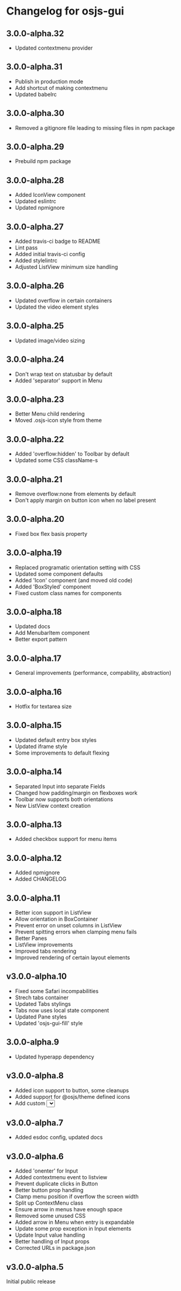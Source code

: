 # Changelog for osjs-gui

## 3.0.0-alpha.32

* Updated contextmenu provider

## 3.0.0-alpha.31

* Publish in production mode
* Add shortcut of making contextmenu
* Updated babelrc

## 3.0.0-alpha.30

* Removed a gitignore file leading to missing files in npm package

## 3.0.0-alpha.29

* Prebuild npm package

## 3.0.0-alpha.28

* Added IconView component
* Updated eslintrc
* Updated npmignore

## 3.0.0-alpha.27

* Added travis-ci badge to README
* Lint pass
* Added initial travis-ci config
* Added stylelintrc
* Adjusted ListView minimum size handling

## 3.0.0-alpha.26

* Updated overflow in certain containers
* Updated the video element styles

## 3.0.0-alpha.25

* Updated image/video sizing

## 3.0.0-alpha.24

* Don't wrap text on statusbar by default
* Added 'separator' support in Menu

## 3.0.0-alpha.23

* Better Menu child rendering
* Moved .osjs-icon style from theme

## 3.0.0-alpha.22

* Added 'overflow:hidden' to Toolbar by default
* Updated some CSS className-s

## 3.0.0-alpha.21

* Remove overflow:none from elements by default
* Don't apply margin on button icon when no label present

## 3.0.0-alpha.20

* Fixed box flex basis property

## 3.0.0-alpha.19

* Replaced programatic orientation setting with CSS
* Updated some component defaults
* Added 'Icon' component (and moved old code)
* Added 'BoxStyled' component
* Fixed custom class names for components

## 3.0.0-alpha.18

* Updated docs
* Add MenubarItem component
* Better export pattern

## 3.0.0-alpha.17

* General improvements (performance, compability, abstraction)

## 3.0.0-alpha.16

* Hotfix for textarea size

## 3.0.0-alpha.15

* Updated default entry box styles
* Updated iframe style
* Some improvements to default flexing

## 3.0.0-alpha.14

* Separated Input into separate Fields
* Changed how padding/margin on flexboxes work
* Toolbar now supports both orientations
* New ListView context creation

## 3.0.0-alpha.13

* Added checkbox support for menu items

## 3.0.0-alpha.12

* Added npmignore
* Added CHANGELOG

## 3.0.0-alpha.11

* Better icon support in ListView
* Allow orientation in BoxContainer
* Prevent error on unset columns in ListView
* Prevent spitting errors when clamping menu fails
* Better Panes
* ListView improvements
* Improved tabs rendering
* Improved rendering of certain layout elements

## v3.0.0-alpha.10

* Fixed some Safari incompabilities
* Strech tabs container
* Updated Tabs stylings
* Tabs now uses local state component
* Updated Pane styles
* Updated 'osjs-gui-fill' style

## 3.0.0-alpha.9

* Updated hyperapp dependency

## v3.0.0-alpha.8

* Added icon support to button, some cleanups
* Added support for @osjs/theme defined icons
* Add custom <select> style

## v3.0.0-alpha.7

* Added esdoc config, updated docs

## v3.0.0-alpha.6

* Added 'onenter' for Input
* Added contextmenu event to listview
* Prevent duplicate clicks in Button
* Better button prop handling
* Clamp menu position if overflow the screen width
* Split up ContextMenu class
* Ensure arrow in menus have enough space
* Removed some unused CSS
* Added arrow in Menu when entry is expandable
* Update some prop exception in Input elements
* Update Input value handling
* Better handling of Input props
* Corrected URLs in package.json

## v3.0.0-alpha.5

Initial public release
